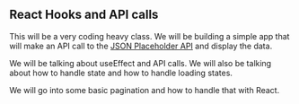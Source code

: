 ## React Hooks and API calls

This will be a very coding heavy class. We will be building a simple app that will make an API call to the [JSON Placeholder API](https://jsonplaceholder.typicode.com) and display the data.

We will be talking about useEffect and API calls. We will also be talking about how to handle state and how to handle loading states.

We will go into some basic pagination and how to handle that with React.
